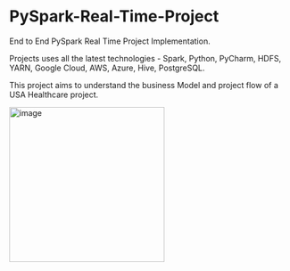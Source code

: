# PySpark-Real-Time-Project
End to End PySpark Real Time Project Implementation.

Projects uses all the latest technologies - Spark, Python, PyCharm, HDFS, YARN, Google Cloud, AWS, Azure, Hive, PostgreSQL.

This project aims to understand the business Model and project flow of a USA Healthcare project.

<img width="278" alt="image" src="https://user-images.githubusercontent.com/6604847/230717988-88fe04d6-00b0-4a03-b5ee-b7139394f7eb.png">

